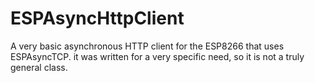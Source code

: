 # ESPAsyncHttpClient
A very basic asynchronous HTTP client for the ESP8266 that uses ESPAsyncTCP. it was written for a very specific need, so it is not a truly general class.
